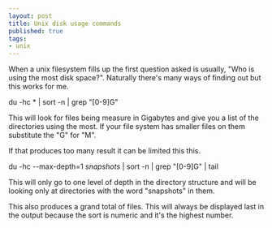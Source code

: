 ```yaml
---
layout: post
title: Unix disk usage commands
published: true
tags:
- unix
---
```


When a unix filesystem fills up the first question asked is usually, "Who is using the most disk space?". Naturally there's many ways of finding out but this works for me.

du -hc * | sort -n | grep "[0-9]G"

This will look for files being measure in Gigabytes and give you a list of the directories using the most. If your file system has smaller files on them substitute the "G" for "M".

If that produces too many result it can be limited this this.

du -hc --max-depth=1 *snapshots* | sort -n | grep "[0-9]G" | tail

This will only go to one level of depth in the directory structure and will be looking only at directories with the word "snapshots" in them.

This also produces a grand total of files. This will always be displayed last in the output because the sort is numeric and it's the highest number.
